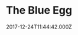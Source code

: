 ---
date: 2017-12-24T11:44:42.000Z
title: The Blue Egg
latitude: 51.9385240260647
longitude: 0.4460212985827975
url: http://www.theblueegg.co.uk
category: checkin
---